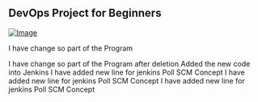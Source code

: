 ## DevOps Project for Beginners   

[![Image](https://github.com/yankils/Simple-DevOps-Project/blob/master/Devops_course.PNG "DevOps Project - CI/CD with Jenkins Ansible Docker Kubernetes ")](https://www.udemy.com/course/valaxy-devops/?referralCode=8147A5CF4C8C7D9E253F)

I have change so part of the Program

I have change so part of the Program after deletion
Added the new code into Jenkins
I have added new line for jenkins Poll SCM Concept 
I have added new line for jenkins Poll SCM Concept 
I have added new line for jenkins Poll SCM Concept
